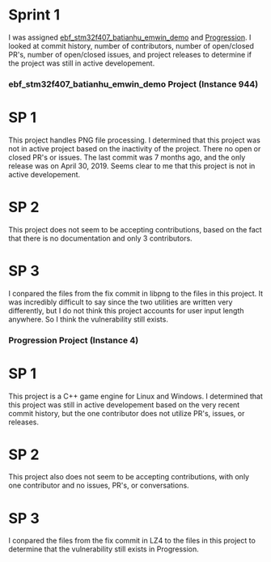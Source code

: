 # Sprint 1
I was assigned [ebf_stm32f407_batianhu_emwin_demo](https://github.com/Embedfire-emwin/ebf_stm32f407_batianhu_emwin_demo) and [Progression](https://github.com/LiamTyler/Progression). I looked at commit history, number of contributors, number of open/closed PR's, number of open/closed issues, and project releases to determine if the project was still in active developement.

### ebf_stm32f407_batianhu_emwin_demo Project (Instance 944)
# SP 1
This project handles PNG file processing. I determined that this project was not in active project based on the inactivity of the project. There no open or closed PR's or issues. The last commit was 7 months ago, and the only release was on April 30, 2019. Seems clear to me that this project is not in active developement.

# SP 2
This project does not seem to be accepting contributions, based on the fact that there is no documentation and only 3 contributors.

# SP 3
I conpared the files from the fix commit in libpng to the files in this project. It was incredibly difficult to say since the two utilities are written very differently, but I do not think this project accounts for user input length anywhere. So I think the vulnerability still exists.

### Progression Project (Instance 4)
# SP 1
This project is a C++ game engine for Linux and Windows. I determined that this project was still in active developement based on the very recent commit history, but the one contributor does not utilize PR's, issues, or releases.

# SP 2
This project also does not seem to be accepting contributions, with only one contributor and no issues, PR's, or conversations.

# SP 3
I conpared the files from the fix commit in LZ4 to the files in this project to determine that the vulnerability still exists in Progression.
